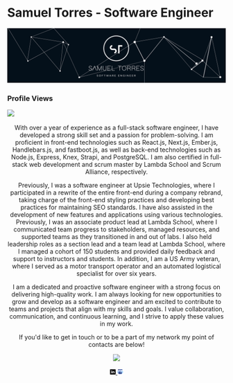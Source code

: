 # Samuel Torres - Software Engineer

<p align="center">
  <img src="/images/banner.png"/>
</p>

<p align="center">

  ### Profile Views
  <img height="180em" src="https://profile-counter.glitch.me/Samuel-Torres/count.svg" />
  
<p align="center">
  With over a year of experience as a full-stack software engineer, I have developed a strong skill set and a passion for problem-solving. I am proficient in front-end technologies such as React.js, Next.js, Ember.js, Handlebars.js, and fastboot.js, as well as back-end technologies such as Node.js, Express, Knex, Strapi, and PostgreSQL. I am also certified in full-stack web development and scrum master by Lambda School and Scrum Alliance, respectively.
</p>

<p align="center">
  Previously, I was a software engineer at Upsie Technologies, where I participated in a rewrite of the entire front-end during a company rebrand, taking charge of the front-end styling practices and developing best practices for maintaining SEO standards. I have also assisted in the development of new features and applications using various technologies. Previously, I was an associate product lead at Lambda School, where I communicated team progress to stakeholders, managed resources, and supported teams as they transitioned in and out of labs. I also held leadership roles as a section lead and a team lead at Lambda School, where I managed a cohort of 150 students and provided daily feedback and support to instructors and students. In addition, I am a US Army veteran, where I served as a motor transport operator and an automated logistical specialist for over six years.
</p>

<p align="center">
  I am a dedicated and proactive software engineer with a strong focus on delivering high-quality work. I am always looking for new opportunities to grow and develop as a software engineer and am excited to contribute to teams and projects that align with my skills and goals. I value collaboration, communication, and continuous learning, and I strive to apply these values in my work.
</p>

<p align="center">
  If you'd like to get in touch or to be a part of my network my point of contacts are below!
</p>

<a href="https://github.com/Samuel-Torres">
  <p align="center">
    <img height="180em" src="https://github-readme-stats.vercel.app/api?username=Samuel-Torres&theme=tokyonight&show_icons=true" />
  </p>
</a>

<p align="center">
  <a href="https://www.linkedin.com/in/storres7539">
    <img src="/images/linkedin.png" width="2.5%"> 
  </a>
  <a href="https://www.samueltorres.us/">
    <img src="/images/portfolio.png" width="2.5%">  
  </a>
</p>
